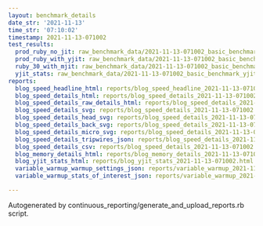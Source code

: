 ```yaml
---
layout: benchmark_details
date_str: '2021-11-13'
time_str: '07:10:02'
timestamp: 2021-11-13-071002
test_results:
  prod_ruby_no_jit: raw_benchmark_data/2021-11-13-071002_basic_benchmark_prod_ruby_no_jit.json
  prod_ruby_with_yjit: raw_benchmark_data/2021-11-13-071002_basic_benchmark_prod_ruby_with_yjit.json
  ruby_30_with_mjit: raw_benchmark_data/2021-11-13-071002_basic_benchmark_ruby_30_with_mjit.json
  yjit_stats: raw_benchmark_data/2021-11-13-071002_basic_benchmark_yjit_stats.json
reports:
  blog_speed_headline_html: reports/blog_speed_headline_2021-11-13-071002.html
  blog_speed_details_html: reports/blog_speed_details_2021-11-13-071002.html
  blog_speed_details_raw_details_html: reports/blog_speed_details_2021-11-13-071002.raw_details.html
  blog_speed_details_svg: reports/blog_speed_details_2021-11-13-071002.svg
  blog_speed_details_head_svg: reports/blog_speed_details_2021-11-13-071002.head.svg
  blog_speed_details_back_svg: reports/blog_speed_details_2021-11-13-071002.back.svg
  blog_speed_details_micro_svg: reports/blog_speed_details_2021-11-13-071002.micro.svg
  blog_speed_details_tripwires_json: reports/blog_speed_details_2021-11-13-071002.tripwires.json
  blog_speed_details_csv: reports/blog_speed_details_2021-11-13-071002.csv
  blog_memory_details_html: reports/blog_memory_details_2021-11-13-071002.html
  blog_yjit_stats_html: reports/blog_yjit_stats_2021-11-13-071002.html
  variable_warmup_warmup_settings_json: reports/variable_warmup_2021-11-13-071002.warmup_settings.json
  variable_warmup_stats_of_interest_json: reports/variable_warmup_2021-11-13-071002.stats_of_interest.json

---
```

Autogenerated by continuous_reporting/generate_and_upload_reports.rb script.
